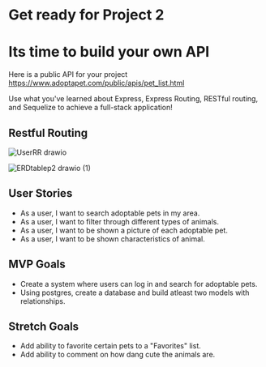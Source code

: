 # Get ready for Project 2

# Its time to build your own API

Here is a public API for your project https://www.adoptapet.com/public/apis/pet_list.html

Use what you've learned about  Express, Express Routing, RESTful routing, and Sequelize to achieve a full-stack application!

## Restful Routing
![UserRR drawio](https://user-images.githubusercontent.com/117546971/209248041-a097cd0d-e6dc-4f33-956e-b3bf6c06f419.png)



![ERDtablep2 drawio (1)](https://user-images.githubusercontent.com/117546971/209243592-8da642c9-3edb-43dc-9318-4fac5429014c.png)



## User Stories
- As a user, I want to search adoptable pets in my area.
- As a user, I want to filter through different types of animals.
- As a user, I want to be shown a picture of each adoptable pet.
- As a user, I want to be shown characteristics of animal.

## MVP Goals
- Create a system where users can log in and search for adoptable pets.
- Using postgres, create a database and build atleast two models with relationships.

## Stretch Goals
- Add ability to favorite certain pets to a "Favorites" list.
- Add ability to comment on how dang cute the animals are.
